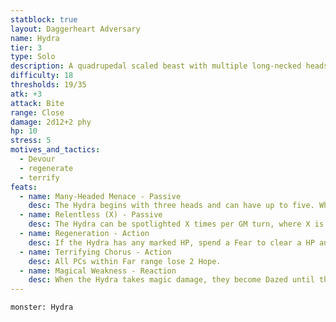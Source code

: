 ```yaml
---
statblock: true
layout: Daggerheart Adversary
name: Hydra
tier: 3
type: Solo
description: A quadrupedal scaled beast with multiple long-necked heads, each filled with menacing fangs.
difficulty: 18
thresholds: 19/35
atk: +3
attack: Bite
range: Close
damage: 2d12+2 phy
hp: 10
stress: 5
motives_and_tactics:
  - Devour
  - regenerate
  - terrify
feats:
  - name: Many-Headed Menace - Passive
    desc: The Hydra begins with three heads and can have up to five. When the Hydra takes Major or greater damage, they lose a head.
  - name: Relentless (X) - Passive
    desc: The Hydra can be spotlighted X times per GM turn, where X is the Hydra’s number of heads. Spend Fear as usual to spotlight them.
  - name: Regeneration - Action
    desc: If the Hydra has any marked HP, spend a Fear to clear a HP and grow two heads.
  - name: Terrifying Chorus - Action
    desc: All PCs within Far range lose 2 Hope.
  - name: Magical Weakness - Reaction
    desc: When the Hydra takes magic damage, they become Dazed until the next roll with Fear. While Dazed, they can’t use their Regeneration action but are immune to magic damage.
---
```


```statblock
monster: Hydra
```